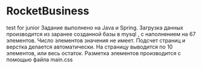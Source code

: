 # RocketBusiness
 test for junior
 Задание выполнено на Java и Spring. 
Загрузка данных производится из заранее созданной базы в mysql ,  с наполнением на 67 элементов. Число элементов значения не имеет. Подсчет страниц и верстка делается автоматически.
На страницу выводится по 10 элементов, или весь остаток.
Разметка элементов производится с помощью файла main.css
